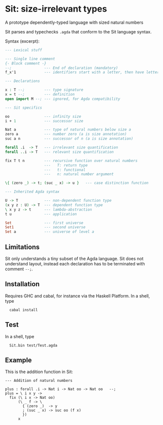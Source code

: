 # Sit: size-irrelevant types
A prototype dependently-typed language with sized natural numbers

Sit parses and typechecks `.agda` that conform to the Sit language syntax.

Syntax (excerpt):
```agda
--- Lexical stuff

--- Single line comment
{- Block comment -}
--;               --- End of declaration (mandatory)
f_x'1             --- identifiers start with a letter, then have letters, digits, _ and '

--- Declarations

x : T --;         --- type signature
x = t --;         --- definition
open import M --; --- ignored, for Agda compatibility

--- Sit specifics

oo                --- infinity size
i + 1             --- successor size

Nat a             --- type of natural numbers below size a
zero a            --- number zero (a is size annotation)
suc a n           --- successor of n (a is size annotation)

forall .i  -> T   --- irrelevant size quantification
forall ..i -> T   --- relevant size quantification

fix T t n         --- recursive function over natural numbers
                  ---   T: return type
                  ---   t: functional
                  ---   n: natural number argument

\{ (zero _) -> t; (suc _ x) -> u }   --- case distinction function

--- Inherited Agda syntax

U -> T            --- non-dependent function type
(x y z : U) -> T  --- dependent function type
\ x y z -> t      --- lambda-abstraction
t u               --- application

Set               --- first universe
Set1              --- second universe
Set a             --- universe of level a

```

## Limitations

Sit only understands a tiny subset of the Agda language.
Sit does not understand layout, instead each declaration has to be terminated with
comment `--;`.

## Installation

Requires GHC and cabal, for instance via the Haskell Platform.
In a shell, type
```
  cabal install
```

## Test

In a shell, type
```
  Sit.bin test/Test.agda
```

## Example

This is the addition function in Sit:
```
--- Addition of natural numbers

plus : forall .i -> Nat i -> Nat oo -> Nat oo   --;
plus = \ i x y ->
  fix (\ i x -> Nat oo)
      (\ _ f -> \
        { (zero _)  -> y
        ; (suc _ x) -> suc oo (f x)
        })
      x
```

